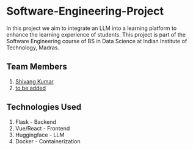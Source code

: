 # Software-Engineering-Project

In this project we aim to integrate an LLM into a learning platform to enhance the learning experience of students.
This project is part of the Software Engineering course of BS in Data Science at Indian Institute of Technology, Madras.

## Team Members

1. [Shivang Kumar](www.github.com/kumar-shivang)
2. [to be added](www.github.com/username)

## Technologies Used

1. Flask - Backend
2. Vue/React - Frontend
3. Huggingface - LLM
4. Docker - Containerization
